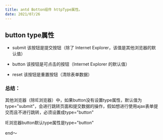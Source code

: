 ```yaml
---
title: antd Botton组件 httpType属性。
date: 2021/07/26
---
```


## button type属性

* submit 该按钮是提交按钮（除了 Internet Explorer，该值是其他浏览器的默认值）

* button 该按钮是可点击的按钮（Internet Explorer 的默认值）

* reset 该按钮是重置按钮（清除表单数据）

### 总结：

其他浏览器（除IE浏览器）中，如果button没有设置type属性，默认值为type="submit"，会进行跳转页面和提交数据的操作，假如想进行使用ajax表单提交而且不进行跳转，必须设置成type="button"

IE浏览器button默认type属性是type="button"

end～